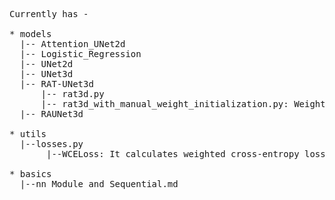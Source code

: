 <pre>
Currently has - 

* models 
  |-- Attention_UNet2d 
  |-- Logistic_Regression
  |-- UNet2d 
  |-- UNet3d 
  |-- RAT-UNet3d
      |-- rat3d.py
      |-- rat3d_with_manual_weight_initialization.py: Weights are manually assigned. 
  |-- RAUNet3d
  
* utils 
  |--losses.py 
       |--WCELoss: It calculates weighted cross-entropy loss 

* basics
  |--nn Module and Sequential.md
  
<pre>
